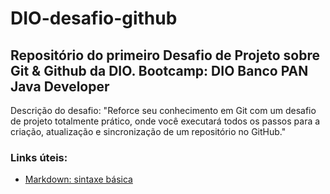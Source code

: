 # DIO-desafio-github
## Repositório do primeiro Desafio de Projeto sobre Git & Github da DIO. Bootcamp: DIO Banco PAN Java Developer

Descrição do desafio: "Reforce seu conhecimento em Git com um desafio de projeto totalmente prático, onde você executará todos os passos para a criação, atualização e sincronização de um repositório no GitHub." 

### Links úteis:
- [Markdown: sintaxe básica](https://www.markdownguide.org/basic-syntax)
